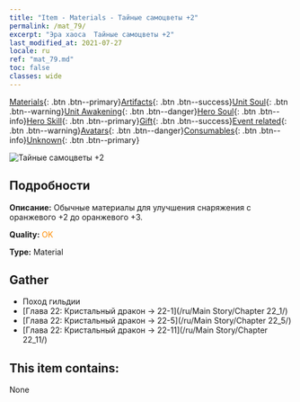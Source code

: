 ```yaml
---
title: "Item - Materials - Тайные самоцветы +2"
permalink: /mat_79/
excerpt: "Эра хаоса  Тайные самоцветы +2"
last_modified_at: 2021-07-27
locale: ru
ref: "mat_79.md"
toc: false
classes: wide
---
```

 [Materials](/ItemsRU/){: .btn .btn--primary}[Artifacts](/ItemsRU/Artifacts/){: .btn .btn--success}[Unit Soul](/ItemsRU/UnitSoul/){: .btn .btn--warning}[Unit Awakening](/ItemsRU/UnitAwakening/){: .btn .btn--danger}[Hero Soul](/ItemsRU/HeroSoul/){: .btn .btn--info}[Hero Skill](/ItemsRU/HeroSkill/){: .btn .btn--primary}[Gift](/ItemsRU/Gift/){: .btn .btn--success}[Event related](/ItemsRU/Events/){: .btn .btn--warning}[Avatars](/ItemsRU/Avatars/){: .btn .btn--danger}[Consumables](/ItemsRU/Consumables/){: .btn .btn--info}[Unknown](/ItemsRU/Unknown/){: .btn .btn--primary}

 ![Тайные самоцветы +2](/images/t/i_cailiao_baoshi3.png)

## Подробности
 **Описание:** Обычные материалы для улучшения снаряжения c оранжевого +2 до оранжевого +3.

 **Quality:** <span style="color: #FF8C00">OK</span>

 **Type:** Material

## Gather

*    Поход гильдии 
*    [Глава 22: Кристальный дракон -> 22-1](/ru/Main Story/Chapter 22_1/) 
*    [Глава 22: Кристальный дракон -> 22-5](/ru/Main Story/Chapter 22_5/) 
*    [Глава 22: Кристальный дракон -> 22-11](/ru/Main Story/Chapter 22_11/) 

## This item contains:

  None

